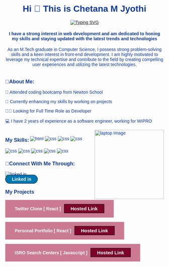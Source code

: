 <html>
    <head>
        <link rel="preconnect" href="https://fonts.googleapis.com">
        <link rel="preconnect" href="https://fonts.gstatic.com" crossorigin>
        <link href="https://fonts.googleapis.com/css2?family=Wix+Madefor+Text&display=swap" rel="stylesheet">
    </head>
    <body style="font-family: 'Wix Madefor Text', sans-serif; color: #0e399c;">
<h1 align="center">Hi 👋 This is Chetana M Jyothi</h1>
     <div align="center"> <a  href="https://git.io/typing-svg"><img src="https://readme-typing-svg.demolab.com?font=Fira+Code&pause=1000&width=435&lines=✨+A+Trained+Frontend+Developer+✨" alt="Typing SVG" /></a></div>

<h4 align="center">I have a strong interest in web development and am dedicated to honing my skills and staying updated with the latest trends and technologies</h4>
<p align="center">As an M.Tech graduate in Computer Science, I possess strong problem-solving skills and a keen interest in front-end development. I am highly motivated to leverage my technical expertise and contribute to the field by creating compelling user experiences and utilizing the latest technologies.<p>
<div style="display: inline;">
<div style="display: inline-block; vertical-align: middle;">
<h3>👦About Me:</h3>
<p>🔭 Attended coding bootcamp from Newton School</p>
<p>🌱 Currently enhancing my skills by working on projects</p>
<p>👨‍💻 Looking for Full Time Role as Developer</p>
<p>💻 I have 2 years of experience as a software engineer, working for WIPRO  </p>
</div>
<img style="display: inline-block; vertical-align: middle; height:220px"  align="right" src="https://webenezer.com.br/wp-content/uploads/2019/02/laptop-code.png-300x300.png" alt="laptop Image"  />
</div>
<div>
    <div style="display:inline;">
<h3 style="display:inline-block; vertical-align: middle;">My Skills:</h3>
<img src="https://img.icons8.com/?size=60&id=20909&format=png" alt="html" />
<img src="https://img.icons8.com/?size=60&id=7gdY5qNXaKC0&format=png" alt="css"/>
<img src="https://img.icons8.com/?size=60&id=PXTY4q2Sq2lG&format=png" alt="css"/>
<img src="https://img.icons8.com/?size=60&id=123603&format=png" alt="css"/>
<img src="https://img.icons8.com/?size=60&id=jD-fJzVguBmw&format=png" alt="css"/>
<img src="https://img.icons8.com/?size=60&id=gFw7X5Tbl3ss&format=png" alt="css"/>
<img src="https://img.icons8.com/?size=60&id=13679&format=png" alt="css"/>
<img src="https://img.icons8.com/?size=60&id=62452&format=png" alt="css"/>
<img src="https://img.icons8.com/?size=60&id=20906&format=png" alt="css"/>
</div>
<div>
    <h3>🤝Connect With Me Through:</h3>
    <img src="https://img.icons8.com/?size=60&id=13930&format=png" alt="linked in"/>
   <div> <a href="https://www.linkedin.com/in/chetana-m-jyothi/" style="text-decoration: none; color: white; font-weight: bold; border:1px solid black; border-radius: 20px; padding: 5px 20px; background-color: #0077B5;">Linked in</a></div>
    
</div>
<div>
   <h3> My Projects</h3>
   <div style="display: inline; padding: 20px 30px; background-color: #cb7a92; color: white;" ><h4 style="display: inline-block;">Twitter Clone [ React ]</h4><a href="https://search-isro-centres.netlify.app/" style="font-size: 15px; display: inline-block;text-decoration: none; color: white; font-weight: bold; border:1px solid black; padding: 5px 20px; background-color: #7d032a; margin-left: 10px;">Hosted Link</a></div>
   <br></br>
   <div style="display: inline; padding: 20px 30px; background-color: #cb7a92; color: white;" ><h4 style="display: inline-block;">Personal Portfolio [ React ]</h4><a href="https://chetana-m-j-portfolio.netlify.app/" style="font-size: 15px; display: inline-block;text-decoration: none; color: white; font-weight: bold; border:1px solid black; padding: 5px 20px; background-color: #7d032a; margin-left: 10px;">Hosted Link</a></div>
   <br></br>
   
   <div style="display: inline; padding: 20px 30px; background-color: #cb7a92; color: white;" ><h4 style="display: inline-block;">ISRO Search Centers [ Javascript ]</h4><a href="https://c-twitter-clone.netlify.app/" style="font-size: 15px; display: inline-block;text-decoration: none; color: white; font-weight: bold; border:1px solid black; padding: 5px 20px; background-color: #7d032a; margin-left: 10px;">Hosted Link</a></div>

</div>
</body>
</html>

<!--
**ChetanaMJyothi/ChetanaMJyothi** is a ✨ _special_ ✨ repository because its `README.md` (this file) appears on your GitHub profile.

Here are some ideas to get you started:

- 🔭 I’m currently working on ...
- 🌱 I’m currently learning ...
- 👯 I’m looking to collaborate on ...
- 🤔 I’m looking for help with ...
- 💬 Ask me about ...
- 📫 How to reach me: ...
- 😄 Pronouns: ...
- ⚡ Fun fact: ...
-->
